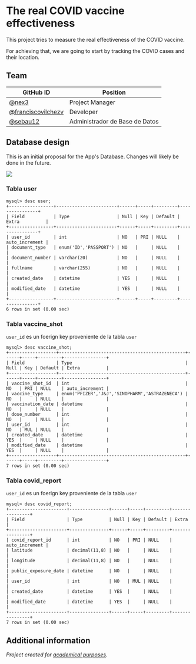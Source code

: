 # The real COVID vaccine effectiveness

This project tries to measure the real effectiveness of the COVID vaccine.

For achieving that, we are going to start by tracking the COVID cases and their location.

## Team

| GitHub ID  | Position |
| ------------- | ------------- |
| [@nex3](https://github.com/nex3)  | Project Manager  |
| [@franciscovilchezv](https://github.com/franciscovilchezv)  | Developer  |
| [@sebau12](https://github.com/SebaU12)  | Administrador de Base de Datos  |

## Database design

This is an initial proposal for the App's Database. Changes will likely be done in the future.

![](./bd.png)

### Tabla  user

```
mysql> desc user;
+-----------------+-----------------------+------+-----+---------+----------------+
| Field           | Type                  | Null | Key | Default | Extra          |
+-----------------+-----------------------+------+-----+---------+----------------+
| user_id         | int                   | NO   | PRI | NULL    | auto_increment |
| document_type   | enum('ID','PASSPORT') | NO   |     | NULL    |                |
| document_number | varchar(20)           | NO   |     | NULL    |                |
| fullname        | varchar(255)          | NO   |     | NULL    |                |
| created_date    | datetime              | YES  |     | NULL    |                |
| modified_date   | datetime              | YES  |     | NULL    |                |
+-----------------+-----------------------+------+-----+---------+----------------+
6 rows in set (0.00 sec)
```

### Tabla vaccine_shot

`user_id` es un foerign key proveniente de la tabla `user`

```
mysql> desc vaccine_shot;
+------------------+------------------------------------------------+------+-----+---------+----------------+
| Field            | Type                                           | Null | Key | Default | Extra          |
+------------------+------------------------------------------------+------+-----+---------+----------------+
| vaccine_shot_id  | int                                            | NO   | PRI | NULL    | auto_increment |
| vaccine_type     | enum('PFIZER','J&J','SINOPHARM','ASTRAZENECA') | NO   |     | NULL    |                |
| vaccination_date | datetime                                       | NO   |     | NULL    |                |
| dose_number      | int                                            | NO   |     | NULL    |                |
| user_id          | int                                            | NO   | MUL | NULL    |                |
| created_date     | datetime                                       | YES  |     | NULL    |                |
| modified_date    | datetime                                       | YES  |     | NULL    |                |
+------------------+------------------------------------------------+------+-----+---------+----------------+
7 rows in set (0.00 sec)
```

### Tabla covid_report

`user_id` es un foerign key proveniente de la tabla `user`

```
mysql> desc covid_report;
+----------------------+---------------+------+-----+---------+----------------+
| Field                | Type          | Null | Key | Default | Extra          |
+----------------------+---------------+------+-----+---------+----------------+
| covid_report_id      | int           | NO   | PRI | NULL    | auto_increment |
| latitude             | decimal(11,8) | NO   |     | NULL    |                |
| longitude            | decimal(11,8) | NO   |     | NULL    |                |
| public_exposure_date | datetime      | NO   |     | NULL    |                |
| user_id              | int           | NO   | MUL | NULL    |                |
| created_date         | datetime      | YES  |     | NULL    |                |
| modified_date        | datetime      | YES  |     | NULL    |                |
+----------------------+---------------+------+-----+---------+----------------+
7 rows in set (0.00 sec)
```

## Additional information

*Project created for [academical purposes](https://github.com/franciscovilchezv/platform-based-development/blob/main/Quizzes/PC1/README.md).*
